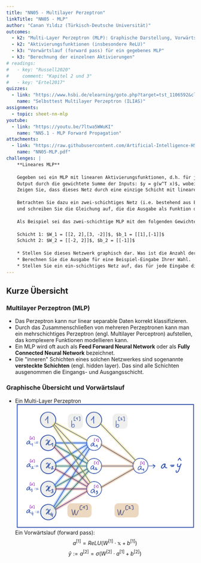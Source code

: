 ```yaml
---
title: "NN05 - Multilayer Perzeptron"
linkTitle: "NN05 - MLP"
author: "Canan Yıldız (Türkisch-Deutsche Universität)"
outcomes:
  - k2: "Multi-Layer Perzeptron (MLP): Graphische Darstellung, Vorwärtslauf"
  - k2: "Aktivierungsfunktionen (insbesondere ReLU)"
  - k3: "Vorwärtslauf (forward pass) für ein gegebenes MLP"
  - k3: "Berechnung der einzelnen Aktivierungen"
# readings:
#   - key: "Russell2020"
#     comment: "Kapitel 2 und 3"
#   - key: "Ertel2017"
quizzes:
  - link: "https://www.hsbi.de/elearning/goto.php?target=tst_1106592&client_id=FH-Bielefeld"
    name: "Selbsttest Multilayer Perzeptron (ILIAS)"
assignments:
  - topic: sheet-nn-mlp
youtube:
  - link: "https://youtu.be/7ltwa5WWuKI"
    name: "NN5.1 - MLP Forward Propagation"
attachments:
  - link: "https://raw.githubusercontent.com/Artificial-Intelligence-HSBI-TDU/KI-Vorlesung/master/lecture/nn/files/NN05-MLP.pdf"
    name: "NN05-MLP.pdf"
challenges: |
    **Lineares MLP**

    Gegeben sei ein MLP mit linearen Aktivierungsfunktionen, d.h. für jedes Neuron berechnet sich der
    Output durch die gewichtete Summe der Inputs: $y = g(w^T x)$, wobei $g(z) = z$ gilt, also $y = w^T x$.
    Zeigen Sie, dass dieses Netz durch eine einzige Schicht mit linearen Neuronen ersetzt werden kann.

    Betrachten Sie dazu ein zwei-schichtiges Netz (i.e. bestehend aus Eingabe-Schicht, Ausgabe-Schicht und einer versteckten Schicht)
    und schreiben Sie die Gleichung auf, die die Ausgabe als Funktion der Eingabe darstellt.

    Als Beispiel sei das zwei-schichtige MLP mit den folgenden Gewichten und Bias-Werten gegeben:

    Schicht 1: $W_1 = [[2, 2],[3, -2]]$, $b_1 = [[1],[-1]]$
    Schicht 2: $W_2 = [[-2, 2]]$, $b_2 = [[-1]]$

    * Stellen Sie dieses Netzwerk graphisch dar. Was ist die Anzahl der Zellen in den einzelnen Schichten?
    * Berechnen Sie die Ausgabe für eine Beispiel-Eingabe Ihrer Wahl.
    * Stellen Sie ein ein-schichtiges Netz auf, das für jede Eingabe die gleiche Ausgabe wie das obige Netzwerk berechnet und es somit ersetzen könnte.
---
```



## Kurze Übersicht

### Multilayer Perzeptron (MLP)
*   Das Perzeptron kann nur linear separable Daten korrekt klassifizieren.
*   Durch das Zusammenschließen von mehreren Perzeptronen kann man ein mehrschichtiges Perzeptron (engl. Multilayer Perceptron) aufstellen, das komplexere Funktionen modellieren kann.
*   Ein MLP wird oft auch als **Feed Forward Neural Network** oder  als **Fully Connected Neural Network** bezeichnet.
*   Die "inneren" Schichten eines solchen Netzwerkes sind sogenannte **versteckte Schichten** (engl. hidden layer). Das sind alle Schichten ausgenommen die Eingangs- und Ausgangsschicht.

### Graphische Übersicht und Vorwärtslauf
*   Ein Multi-Layer Perzeptron
    ![](images/mlp.png)
    Ein Vorwärtslauf (forward pass):
    $$a^{[1]} = ReLU \left( W^{[1]} \cdot \mathbb{x} + b^{[1]} \right) \tag{1}$$
    $$\hat{y} := a^{[2]} = \sigma \left( W^{[2]} \cdot a^{[1]} + b^{[2]} \right) \tag{2}$$
